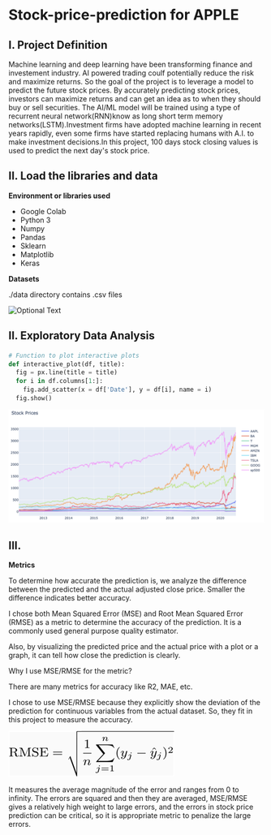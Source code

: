 # Stock-price-prediction for APPLE

## I. Project Definition

Machine learning and deep learning have been transforming finance and investement industry. AI powered trading coulf potentially reduce the risk and maximize returns. So the goal of the project is to leverage a model to predict the future stock prices. By accurately predicting stock prices, investors can maximize returns and can get an idea as to when they should buy or sell securities. The AI/ML model will be trained using a type of recurrent neural network(RNN)know as long short term memory networks(LSTM).Investment firms have adopted machine learning in recent years rapidly, even some firms have started replacing humans with A.I. to make investment decisions.In this project, 100 days stock closing values is used to predict the next day's stock price. 

## II. Load the libraries and data
**Environment or libraries used**

* Google Colab
* Python 3
* Numpy
* Pandas
* Sklearn
* Matplotlib
* Keras

**Datasets**

./data directory contains .csv files

![Optional Text](../IMAGES/stock_price_data.png)


## II. Exploratory Data Analysis
```python
# Function to plot interactive plots 
def interactive_plot(df, title):
  fig = px.line(title = title)
  for i in df.columns[1:]:
    fig.add_scatter(x = df['Date'], y = df[i], name = i)
  fig.show()

```

<img src="stock price_EDA.png">

## III. 
**Metrics**

To determine how accurate the prediction is, we analyze the difference between the predicted and the actual adjusted close price. Smaller the difference indicates better accuracy.

I chose both Mean Squared Error (MSE) and Root Mean Squared Error (RMSE) as a metric to determine the accuracy of the prediction. It is a commonly used general purpose quality estimator.

Also, by visualizing the predicted price and the actual price with a plot or a graph, it can tell how close the prediction is clearly.

Why I use MSE/RMSE for the metric?

There are many metrics for accuracy like R2, MAE, etc.

I chose to use MSE/RMSE because they explicitly show the deviation of the prediction for continuous variables from the actual dataset. So, they fit in this project to measure the accuracy.


![](rmse.gif)

It measures the average magnitude of the error and ranges from 0 to infinity. The errors are squared and then they are averaged, MSE/RMSE gives a relatively high weight to large errors, and the errors in stock price prediction can be critical, so it is appropriate metric to penalize the large errors.
